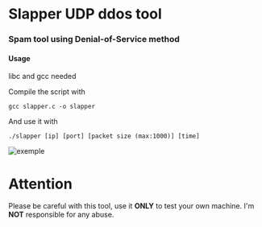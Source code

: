 # Slapper UDP ddos tool
### Spam tool using Denial-of-Service method

#### Usage
libc and gcc needed

Compile the script with
```
gcc slapper.c -o slapper
```
And use it with
```
./slapper [ip] [port] [packet size (max:1000)] [time]
```
![exemple](https://image.prntscr.com/image/RmWuAIuoTa6U3IdHZy8t5A.png)

# **Attention** 

Please be careful with this tool, use it **ONLY** to test your own machine.
I'm **NOT** responsible for any abuse.
